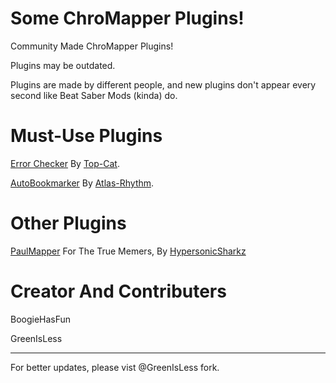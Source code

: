 
# Some ChroMapper Plugins!
Community Made ChroMapper Plugins!

Plugins may be outdated.

Plugins are made by different people, and new plugins don't appear every second like Beat Saber Mods (kinda) do.

# Must-Use Plugins
[Error Checker](https://github.com/Top-Cat/CM-ErrorChecker/releases/download/0.4.0/ErrorChecker.zip) By [Top-Cat](https://github.com/Top-Cat).

[AutoBookmarker](https://github.com/Atlas-Rhythm/ChroMapperAutoBookmarker/releases/download/1.1.0/ChroMapperAutoBookmarkerPlugin.1.1.0.zip) By [Atlas-Rhythm](http://github.com/Atlas-Rhythm).

# Other Plugins
[PaulMapper](https://github.com/HypersonicSharkz/PaulMapper/releases/download/v0.3.1.2/PaulMapper.zip) For The True Memers, By [HypersonicSharkz](https://github.com/HypersonicSharkz)

# Creator And Contributers
BoogieHasFun

GreenIsLess

---------------------
For better updates, please vist @GreenIsLess fork.
